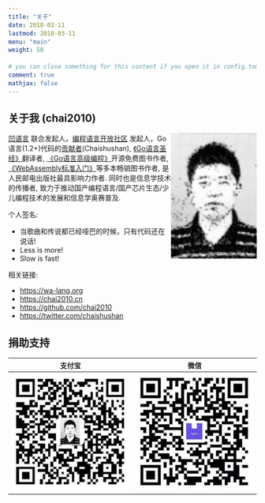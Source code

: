 ```yaml
---
title: "关于"
date: 2018-03-11
lastmod: 2018-03-11
menu: "main"
weight: 50

# you can close something for this content if you open it in config.toml.
comment: true
mathjax: false
---
```


## 关于我 (chai2010)

<img style="float: right;" src="/images/chai2010.jpg">

[凹语言](https://wa-lang.org) 联合发起人，[编程语言开放社区](https://ploc.org.cn/ploc/) 发起人，Go语言(1.2+)代码的[贡献者](https://github.com/golang/go/blob/go1.2/CONTRIBUTORS#L115)(Chaishushan), [《Go语言圣经》](https://github.com/golang-china/gopl-zh)翻译者, [《Go语言高级编程》](https://github.com/chai2010/advanced-go-programming-book)开源免费图书作者, [《WebAssembly标准入门》](https://github.com/chai2010/awesome-wasm-zh/blob/master/webassembly-primer.md)等多本畅销图书作者, 是人民邮电出版社最具影响力作者. 同时也是信息学技术的传播者, 致力于推动国产编程语言/国产芯片生态/少儿编程技术的发展和信息学奥赛普及.

个人签名:

- 当歌曲和传说都已经哑巴的时候，只有代码还在说话!
- Less is more!
- Slow is fast!

相关链接:

- https://wa-lang.org
- https://chai2010.cn
- https://github.com/chai2010
- https://twitter.com/chaishushan


## 捐助支持

| 支付宝 | 微信 |
|:-----:|:-----:|
|![alipay](/images/donate-alipay-github-chai2010-20yuan.jpg)|![weixin](/images/donate-weixin-github-chai2010-20yuan.jpg)|

<!--
## 开发者头条号

https://toutiao.io/subjects/318517

![](https://raw.githubusercontent.com/chai2010/advanced-go-programming-book/master/toutiao-318517-small.jpg)

## 关注微信公众号 (golang-china)

![](https://raw.githubusercontent.com/chai2010/advanced-go-programming-book/master/weixin-golang-china.jpg)

## 大事记

<img style="float: right;" src="/images/chai2010.cn.png">

#### 启用新站点(2018.03.09)

- https://chai2010.cn

曾经的炮灰们:

- http://chaishushan.googlepages.com/
- http://sites.google.com/site/chaishushan/
- http://blog.csdn.net/chai2010/
- http://chaishushan.blog.163.com/
- http://my.oschina.net/chai2010/
- http://chai2010.github.io
-->
